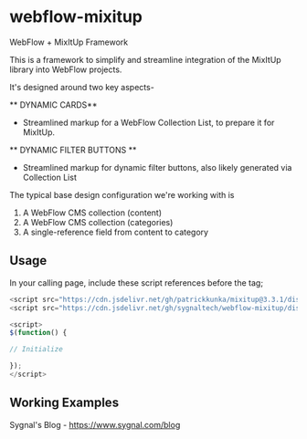 # webflow-mixitup
WebFlow + MixItUp Framework

This is a framework to simplify and streamline integration of the MixItUp library into WebFlow projects.

It's designed around two key aspects-

** DYNAMIC CARDS**

+ Streamlined markup for a WebFlow Collection List, to prepare it for MixItUp.

** DYNAMIC FILTER BUTTONS **

+ Streamlined markup for dynamic filter buttons, also likely generated via Collection List


The typical base design configuration we're working with is

1. A WebFlow CMS collection (content)
2. A WebFlow CMS collection (categories)
3. A single-reference field from content to category 

## Usage

In your calling page, include these script references before the </body> tag; 

```javascript
<script src="https://cdn.jsdelivr.net/gh/patrickkunka/mixitup@3.3.1/dist/mixitup.min.js"></script>
<script src="https://cdn.jsdelivr.net/gh/sygnaltech/webflow-mixitup/dist/webflow-mixitup.js"></script>

<script>
$(function() {

// Initialize 

});
</script>
```

## Working Examples

Sygnal's Blog - https://www.sygnal.com/blog

